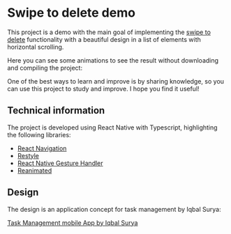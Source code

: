 # Swipe to delete demo

This project is a demo with the main goal of implementing the [swipe to delete] functionality with a beautiful design in a list of elements with horizontal scrolling.

Here you can see some animations to see the result without downloading and compiling the project:

One of the best ways to learn and improve is by sharing knowledge, so you can use this project to study and improve. I hope you find it useful!

## Technical information

The project is developed using React Native with Typescript, highlighting the following libraries:

- [React Navigation]
- [Restyle]
- [React Native Gesture Handler]
- [Reanimated]

## Design

The design is an application concept for task management by Iqbal Surya:

[Task Management mobile App by Iqbal Surya]

[swipe to delete]: https://www.nngroup.com/articles/contextual-swipe/
[react navigation]: https://reactnavigation.org
[restyle]: https://github.com/Shopify/restyle
[react native gesture handler]: https://docs.swmansion.com/react-native-gesture-handler/docs/
[reanimated]: https://docs.swmansion.com/react-native-reanimated/
[task management mobile app by iqbal surya]: https://dribbble.com/shots/16586781-Task-Management-mobile-App
